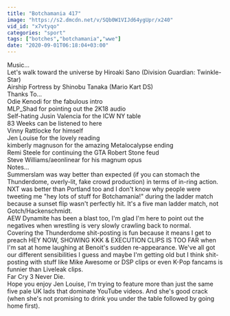 ```yaml
---
title: "Botchamania 417"
image: "https://s2.dmcdn.net/v/SQb0W1VIJd64ygUpr/x240"
vid_id: "x7vtyqo"
categories: "sport"
tags: ["botches","botchamania","wwe"]
date: "2020-09-01T06:18:04+03:00"
---
```

Music...  <br>Let's walk toward the universe by Hiroaki Sano (Division Guardian: Twinkle-Star)  <br>Airship Fortress by Shinobu Tanaka (Mario Kart DS)  <br>Thanks To...  <br>Odie Kenodi for the fabulous intro  <br>MLP_Shad for pointing out the 2K18 audio  <br>Self-hating Jusin Valencia for the ICW NY table  <br>83 Weeks can be listened to here  <br>Vinny Rattlocke for himself  <br>Jen Louise for the lovely reading  <br>kimberly magnuson for the amazing Metalocalypse ending  <br>Remi Steele for continuing the GTA Robert Stone feud  <br>Steve Williams/aeonlinear for his magnum opus  <br>Notes...  <br>Summerslam was way better than expected (if you can stomach the Thunderdome, overly-lit, fake crowd production) in terms of in-ring action. NXT was better than Portland too and I don't know why people were tweeting me &quot;hey lots of stuff for Botchamania!&quot; during the ladder match because a sunset flip wasn't perfectly hit. It's a five man ladder match, not Gotch/Hackenschmidt.  <br>AEW Dynamite has been a blast too, I'm glad I'm here to point out the negatives when wrestling is very slowly crawling back to normal.  <br>Covering the Thunderdome shit-posting is fun because it means I get to preach HEY NOW, SHOWING KKK &amp; EXECUTION CLIPS IS TOO FAR when I'm sat at home laughing at Benoit's sudden re-appearance. We've all got our different sensibilities I guess and maybe I'm getting old but I think shit-posting with stuff like Mike Awesome or DSP clips or even K-Pop fancams is funnier than Liveleak clips.  <br>Far Cry 3 Never Die.  <br>Hope you enjoy Jen Louise, I'm trying to feature more than just the same five pale UK lads that dominate YouTube videos. And she's good crack (when she's not promising to drink you under the table followed by going home first).  <br>
